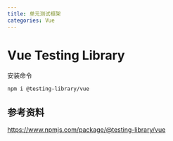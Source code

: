 ```yaml
---
title: 单元测试框架
categories: Vue
---
```




# Vue Testing Library

安装命令

```shell
npm i @testing-library/vue
```



## 参考资料

<https://www.npmjs.com/package/@testing-library/vue>
